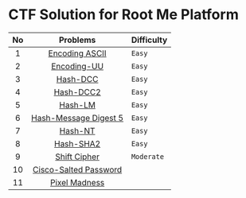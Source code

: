 # CTF Solution for Root Me Platform

| **No** | **Problems** | **Difficulty** |
| :----: | :----------: | :------------- |
| 1	 | [Encoding ASCII](https://github.com/aveenain/CTF-Solution/tree/main/Root%20Me/Cryptanalysis/Encoding%20ASCII_Complete) | `Easy` |
| 2	 | [Encoding-UU](https://github.com/aveenain/CTF-Solution/tree/main/Root%20Me/Cryptanalysis/Encoding-UU_Complete) | `Easy` |
| 3	 | [Hash-DCC](https://github.com/aveenain/CTF-Solution/tree/main/Root%20Me/Cryptanalysis/Hash-DCC_Complete) | `Easy` |
| 4	 | [Hash-DCC2](https://github.com/aveenain/CTF-Solution/tree/main/Root%20Me/Cryptanalysis/Hash-DCC2_Complete) | `Easy` |
| 5	 | [Hash-LM](https://github.com/aveenain/CTF-Solution/tree/main/Root%20Me/Cryptanalysis/Hash-LM_Complete) | `Easy` |
| 6 	 | [Hash-Message Digest 5](https://github.com/aveenain/CTF-Solution/tree/main/Root%20Me/Cryptanalysis/Hash-Message%20Digest%205_Complete) | `Easy` |
| 7 	 | [Hash-NT](https://github.com/aveenain/CTF-Solution/tree/main/Root%20Me/Cryptanalysis/Hash-NT_Complete) | `Easy` |
| 8	 | [Hash-SHA2](https://github.com/aveenain/CTF-Solution/tree/main/Root%20Me/Cryptanalysis/Hash-SHA2_Complete) | `Easy` |
| 9	 | [Shift Cipher](https://github.com/aveenain/CTF-Solution/tree/main/Root%20Me/Cryptanalysis/Shift%20Cipher_Complete) | `Moderate` |
| 10 	 | [Cisco-Salted Password](https://github.com/AlphaByte-RedTeam/CTF-Solution/tree/main/Root%20Me/Cryptanalysis/Cisco-Salted%20Password_Complete) |
| 11	 | [Pixel Madness](https://github.com/AlphaByte-RedTeam/CTF-Solution/tree/main/Root%20Me/Cryptanalysis/Pixel%20Madness_Complete) |
